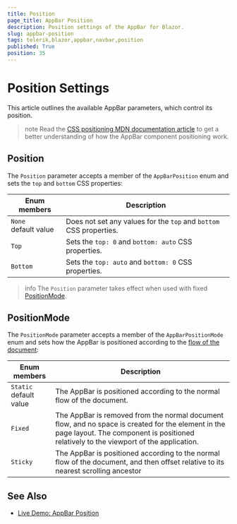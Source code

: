 ```yaml
---
title: Position
page_title: AppBar Position
description: Position settings of the AppBar for Blazor.
slug: appbar-position
tags: telerik,blazor,appbar,navbar,position
published: True
position: 35
---
```


# Position Settings

This article outlines the available AppBar parameters, which control its position.

>note Read the [CSS positioning MDN documentation article](https://developer.mozilla.org/en-US/docs/Web/CSS/position) to get a better understanding of how the AppBar component positioning work.

## Position

The `Position` parameter accepts a member of the `AppBarPosition` enum and sets the `top` and `bottom` CSS properties:

| Enum members | Description |
|---------------|--------|
| `None` <br /> default value   | Does not set any values for the `top` and `bottom` CSS properties. |
| `Top` | Sets the `top: 0` and `bottom: auto` CSS properties. |
| `Bottom`   | Sets the `top: auto` and `bottom: 0` CSS properties. | 

>info The `Position` parameter takes effect when used with fixed [PositionMode](#positionmode).

## PositionMode

The `PositionMode` parameter accepts a member of the `AppBarPositionMode` enum and sets how the AppBar is positioned according to the [flow of the document](https://developer.mozilla.org/en-US/docs/Learn/CSS/CSS_layout/Normal_Flow):

| Enum members | Description |
|---------------|--------|
| `Static` <br /> default value   | The AppBar is positioned according to the normal flow of the document. |
| `Fixed` | The AppBar is removed from the normal document flow, and no space is created for the element in the page layout. The component is positioned relatively to the viewport of the application. |
| `Sticky`   | The AppBar is positioned according to the normal flow of the document, and then offset relative to its nearest scrolling ancestor | 

## See Also

  * [Live Demo: AppBar Position](https://demos.telerik.com/blazor-ui/appbar/position)